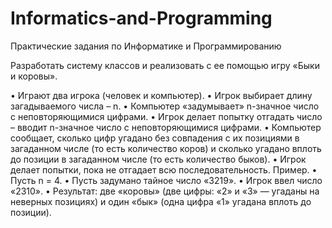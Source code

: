 # Informatics-and-Programming
Практические задания по Информатике и Программированию

Разработать систему классов и реализовать с ее помощью игру «Быки и коровы».

• Играют два игрока (человек и компьютер).
• Игрок выбирает длину загадываемого числа – n.
• Компьютер «задумывает» n-значное число с неповторяющимися цифрами.
• Игрок делает попытку отгадать число – вводит n-значное число с неповторяющимися
цифрами.
• Компьютер сообщает, сколько цифр угадано без совпадения с их позициями в загаданном
числе (то есть количество коров) и сколько угадано вплоть до позиции в загаданном числе
(то есть количество быков).
• Игрок делает попытки, пока не отгадает всю последовательность.
Пример.
• Пусть n = 4.
• Пусть задумано тайное число «3219».
• Игрок ввел число «2310».
• Результат: две «коровы» (две цифры: «2» и «3» — угаданы на неверных позициях) и один
«бык» (одна цифра «1» угадана вплоть до позиции).

